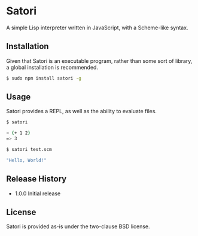 Satori
======

A simple Lisp interpreter written in JavaScript, with a Scheme-like syntax.

## Installation

Given that Satori is an executable program, rather than some sort of library, a
global installation is recommended.

```sh
$ sudo npm install satori -g
```

## Usage

Satori provides a REPL, as well as the ability to evaluate files.

```sh
$ satori

> (+ 1 2)
=> 3
```

```sh
$ satori test.scm

"Hello, World!"
```

## Release History

* 1.0.0 Initial release

## License

Satori is provided as-is under the two-clause BSD license.
